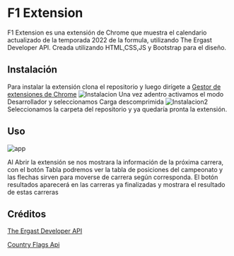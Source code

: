 # F1 Extension
F1 Extension es una extensión de Chrome que muestra el calendario actualizado de la temporada 2022 de la formula,
utilizando The Ergast Developer API. Creada utilizando HTML,CSS,JS y Bootstrap para el diseño.
## Instalación

Para instalar la extensión clona el repositorio y luego dirígete a [Gestor de extensiones de Chrome](https://chrome://extensions/)
![Instalacion](https://cdn.hytto.com/UploadFiles/file/20191108/ext-chrome-5.png)
Una vez adentro activamos el modo Desarrollador y  seleccionamos Carga descomprimida
![Instalacion2](https://cdn.hytto.com/UploadFiles/file/20191108/ext-chrome-6.png)
Seleccionamos la carpeta del repositorio y ya quedaría pronta la extensión.  

## Uso
![app](https://i.postimg.cc/hvSNKFWC/2.png)

Al Abrir la extensión se nos mostrara la información de la próxima carrera,
con el botón Tabla podremos ver la tabla de posiciones del campeonato y las flechas sirven para moverse de carrera según corresponda.
El botón resultados aparecerá en las carreras ya finalizadas y mostrara el resultado de estas carreras

## Créditos
[The Ergast Developer API](https://ergast.com/mrd/)

[Country Flags Api](https://www.countryflagsapi.com/)
